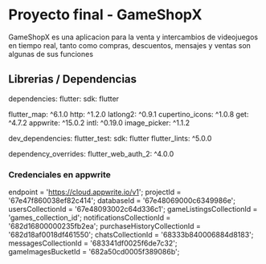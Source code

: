 # Proyecto final - GameShopX

GameShopX es una aplicacion para la venta y intercambios de videojuegos en tiempo real, tanto como compras, descuentos, mensajes y ventas son algunas de sus funciones

## Librerias / Dependencias

dependencies:
  flutter:
    sdk: flutter
    
  flutter_map: ^6.1.0
  http: ^1.2.0
  latlong2: ^0.9.1
  cupertino_icons: ^1.0.8
  get: ^4.7.2
  appwrite: ^15.0.2
  intl: ^0.19.0
  image_picker: ^1.1.2

dev_dependencies:
  flutter_test:
    sdk: flutter
  flutter_lints: ^5.0.0

dependency_overrides:
  flutter_web_auth_2: ^4.0.0

### Credenciales en appwrite

endpoint = 'https://cloud.appwrite.io/v1';
projectId = '67e47f860038ef82c414';
databaseId = '67e48069000c6349986e'; 
usersCollectionId = '67e48093002c64d336c1'; 
gameListingsCollectionId = 'games_collection_id'; 
notificationsCollectionId = '682d16800000235fb2ea'; 
purchaseHistoryCollectionId = '682d18af0018df461550'; 
chatsCollectionId = '68333b840006884d8183';       
messagesCollectionId = '683341df0025f6de7c32';  
gameImagesBucketId = '682a50cd0005f389086b';
